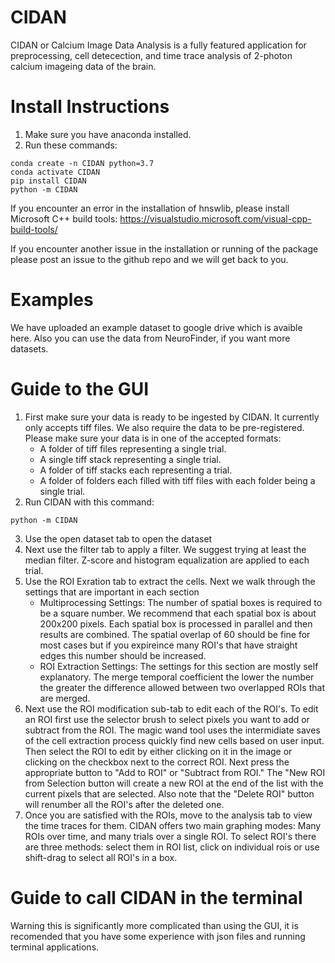 # CIDAN
CIDAN or Calcium Image Data Analysis is a fully featured application for preprocessing, cell detecection, and time trace analysis of 2-photon calcium imageing data of the brain. 

# Install Instructions
1. Make sure you have anaconda installed.
2. Run these commands:

```
conda create -n CIDAN python=3.7
conda activate CIDAN
pip install CIDAN
python -m CIDAN
```
If you encounter an error in the installation of hnswlib, please install Microsoft C++ build tools: https://visualstudio.microsoft.com/visual-cpp-build-tools/ 

If you encounter another issue in the installation or running of the package please post an issue to the github repo and we will get back to you.

# Examples
We have uploaded an example dataset to google drive which is avaible here. Also you can use the data from NeuroFinder, if you want more datasets. 

# Guide to the GUI
1. First make sure your data is ready to be ingested by CIDAN. It currently only accepts tiff files. We also require the data to be pre-registered. Please make sure your data is in one of the accepted formats: 
    - A folder of tiff files representing a single trial.
    - A single tiff stack representing a single trial.
    - A folder of tiff stacks each representing a trial.
    - A folder of folders each filled with tiff files with each folder being a single trial.
2. Run CIDAN with this command:
~~~
python -m CIDAN
~~~
3. Use the open dataset tab to open the dataset
4. Next use the filter tab to apply a filter. We suggest trying at least the median filter. Z-score and histogram equalization are applied to each trial. 
5. Use the ROI Exration tab to extract the cells. Next we walk through the settings that are important in each section
    - Multiprocessing Settings: The number of spatial boxes is required to be a square number. We recommend that each spatial box is about 200x200 pixels. Each spatial box is processed in parallel and then results are combined. The spatial overlap of 60 should be fine for most cases but if you expireince many ROI's that have straight edges this number should be increased. 
    - ROI Extraction Settings: The settings for this section are mostly self explanatory. The merge temporal coefficient the lower the number the greater the difference allowed between two overlapped ROIs that are merged.
5. Next use the ROI modification sub-tab to edit each of the ROI's. To edit an ROI first use the selector brush to select pixels you want to add or subtract from the ROI. The magic wand tool uses the intermidiate saves of the cell extraction process quickly find new cells based on user input. Then select the ROI to edit by either clicking on it in the image or clicking on the checkbox next to the correct ROI. Next press the appropriate button to "Add to ROI" or "Subtract from ROI." The "New ROI from Selection button will create a new ROI at the end of the list with the current pixels that are selected. Also note that the "Delete ROI" button will renumber all the ROI's after the deleted one. 
6. Once you are satisfied with the ROIs, move to the analysis tab to view the time traces for them. CIDAN offers two main graphing modes: Many ROIs over time, and many trials over a single ROI. To select ROI's there are three methods: select them in ROI list, click on individual rois or use shift-drag to select all ROI's in a box. 
# Guide to call CIDAN in the terminal 
Warning this is significantly more complicated than using the GUI, it is recomended that you have some experience with json files and running terminal applications. 
